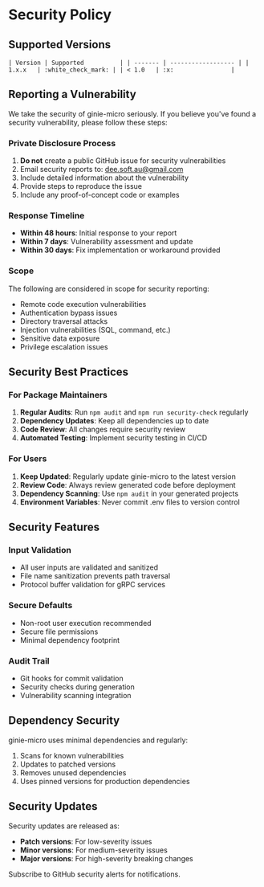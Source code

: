 
# Security Policy

## Supported Versions

`
| Version | Supported          |
| ------- | ------------------ |
| 1.x.x   | :white_check_mark: |
| < 1.0   | :x:                |
`

## Reporting a Vulnerability

We take the security of ginie-micro seriously. If you believe you've found a security vulnerability, please follow these steps:

### Private Disclosure Process

1. **Do not** create a public GitHub issue for security vulnerabilities
2. Email security reports to: dee.soft.au@gmail.com
3. Include detailed information about the vulnerability
4. Provide steps to reproduce the issue
5. Include any proof-of-concept code or examples

### Response Timeline

- **Within 48 hours**: Initial response to your report
- **Within 7 days**: Vulnerability assessment and update
- **Within 30 days**: Fix implementation or workaround provided

### Scope

The following are considered in scope for security reporting:

- Remote code execution vulnerabilities
- Authentication bypass issues
- Directory traversal attacks
- Injection vulnerabilities (SQL, command, etc.)
- Sensitive data exposure
- Privilege escalation issues

## Security Best Practices

### For Package Maintainers

1. **Regular Audits**: Run `npm audit` and `npm run security-check` regularly
2. **Dependency Updates**: Keep all dependencies up to date
3. **Code Review**: All changes require security review
4. **Automated Testing**: Implement security testing in CI/CD

### For Users

1. **Keep Updated**: Regularly update ginie-micro to the latest version
2. **Review Code**: Always review generated code before deployment
3. **Dependency Scanning**: Use `npm audit` in your generated projects
4. **Environment Variables**: Never commit .env files to version control

## Security Features

### Input Validation
- All user inputs are validated and sanitized
- File name sanitization prevents path traversal
- Protocol buffer validation for gRPC services

### Secure Defaults
- Non-root user execution recommended
- Secure file permissions
- Minimal dependency footprint

### Audit Trail
- Git hooks for commit validation
- Security checks during generation
- Vulnerability scanning integration

## Dependency Security

ginie-micro uses minimal dependencies and regularly:

1. Scans for known vulnerabilities
2. Updates to patched versions
3. Removes unused dependencies
4. Uses pinned versions for production dependencies

## Security Updates

Security updates are released as:
- **Patch versions**: For low-severity issues
- **Minor versions**: For medium-severity issues
- **Major versions**: For high-severity breaking changes

Subscribe to GitHub security alerts for notifications.